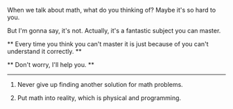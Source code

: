 When we talk about math, what do you thinking of? Maybe it's so hard to you.

But I'm gonna say, it's not. Actually, it's a fantastic subject you can master.

** Every time you think you can't master it is just because of you can't understand it correctly. **  

** Don't worry, I'll help you. **

___

1. Never give up finding another solution for math problems.

2. Put math into reality, which is physical and programming.